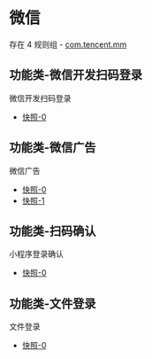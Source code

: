 # 微信

存在 4 规则组 - [com.tencent.mm](/src/apps/com.tencent.mm.ts)

## 功能类-微信开发扫码登录

微信开发扫码登录

- [快照-0](https://i.gkd.li/snapshot/1711011013196)

## 功能类-微信广告

微信广告

- [快照-0](https://i.gkd.li/i/19641753)
- [快照-1](https://i.gkd.li/i/19641780)

## 功能类-扫码确认

小程序登录确认

- [快照-0](https://i.gkd.li/i/22895473)

## 功能类-文件登录

文件登录

- [快照-0](https://i.gkd.li/i/22895469)
